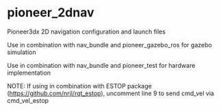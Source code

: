# pioneer_2dnav
Pioneer3dx 2D navigation configuration and launch files

Use in combination with nav_bundle and pioneer_gazebo_ros for gazebo simulation

Use in combination with nav_bundle and pioneer_test for hardware implementation

NOTE: If using in combination with ESTOP package (https://github.com/nrjl/rqt_estop), uncomment line 9 to send cmd_vel via cmd_vel_estop
